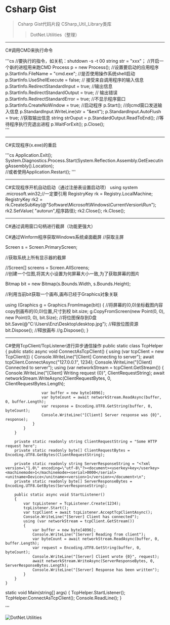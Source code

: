 # Csharp Gist

> Csharp Gist代码片段
>CSharp_Util_Library类库
>>DotNet.Utilities（整理）
---------

C#调用CMD来执行命令

'''cs
	        //要执行的指令，如关机：shutdown -s -t 00
	        string str = "xxx"；
	        //开启一个新的进程用来跑CMD
                        Process p = new Process();
                        //设置要启动的应用程序
                        p.StartInfo.FileName = "cmd.exe";
                        //是否使用操作系统shell启动
                        p.StartInfo.UseShellExecute = false;
                        // 接受来自调用程序的输入信息
                        p.StartInfo.RedirectStandardInput = true;
                        //输出信息
                        p.StartInfo.RedirectStandardOutput = true;
                        // 输出错误
                        p.StartInfo.RedirectStandardError = true;
                        //不显示程序窗口
                        p.StartInfo.CreateNoWindow = true;
                        //启动程序
                        p.Start();
                        //向cmd窗口发送输入信息
                        p.StandardInput.WriteLine(str + "&exit");
                        p.StandardInput.AutoFlush = true;
                        //获取输出信息
                        string strOuput = p.StandardOutput.ReadToEnd();
                        //等待程序执行完退出进程
                        p.WaitForExit();
                        p.Close();		
'''                      

-----------------------

C#实现程序(x.exe)的重启

'''cs
Application.Exit();
System.Diagnostics.Process.Start(System.Reflection.Assembly.GetExecutingAssembly().Location);	
//或者使用Application.Restart();
'''

-----------------------

C#实现程序开机自动启动（通过注册表设置启动项）
using system .microsoft.win32;//一定要引用
RegistryKey rk = Registry.LocalMachine;
RegistryKey rk2 = rk.CreateSubKey(@"Software\Microsoft\Windows\CurrentVersion\Run");
rk2.SetValue( "autorun",程序路径);
rk2.Close();
rk.Close();

-----------------------

C#通过调用窗口句柄进行截屏（功能更强大）


C#通过Winform程序获取Windows系统桌面截屏
//获取主屏
            
Screen s = Screen.PrimaryScreen;
  
//获取系统上所有显示器的截屏
            
//Screen[] screens = Screen.AllScreens;          
//创建一个位图,将其大小设置为何屏幕大小一致,为了获取屏幕的图片
            
Bitmap bit = new Bitmap(s.Bounds.Width, s.Bounds.Height);
            
//利用当前bit获取一个画布,画布已经于Graphics对象关联
            
using (Graphics g = Graphics.FromImage(bit))
            {
                //将屏幕的(0,0)坐标截图内容copy到画布的(0,0)位置,尺寸到校 bit.size;
                g.CopyFromScreen(new Point(0, 0), new Point(0, 0), bit.Size);
                //将位图保存到D盘
                bit.Save(@"C:\Users\Enz\Desktop\desktop.jpg");
                //释放位图资源
                bit.Dispose();
                //释放画布
                //g.Dispose();
            }

-----------------------

C#使用TcpClient/TcpListener进行异步通信操作
public static class TcpHelper
    {
        public static async void ConnectAsTcpClient()
        {
            using (var tcpClient = new TcpClient())
            {
                Console.WriteLine("[Client] Connecting to server");
                await tcpClient.ConnectAsync("127.0.0.1", 1234);
                Console.WriteLine("[Client] Connected to server");
                using (var networkStream = tcpClient.GetStream())
                {
                    Console.WriteLine("[Client] Writing request {0}", ClientRequestString);
                    await networkStream.WriteAsync(ClientRequestBytes, 0, ClientRequestBytes.Length);

                    var buffer = new byte[4096];
                    var byteCount = await networkStream.ReadAsync(buffer, 0, buffer.Length);
                    var response = Encoding.UTF8.GetString(buffer, 0, byteCount);
                    Console.WriteLine("[Client] Server response was {0}", response);
                }
            }
        }

        private static readonly string ClientRequestString = "Some HTTP request here";
        private static readonly byte[] ClientRequestBytes = Encoding.UTF8.GetBytes(ClientRequestString);

        private static readonly string ServerResponseString = "<?xml version=\"1.0\" encoding=\"utf-8\"?><document><userkey>key</userkey> <machinemode>1</machinemode><serial>0000</serial><unitname>Device</unitname><version>1</version></document>\n";
        private static readonly byte[] ServerResponseBytes = Encoding.UTF8.GetBytes(ServerResponseString);

        public static async void StartListener()
        {
            var tcpListener = TcpListener.Create(1234);
            tcpListener.Start();
            var tcpClient = await tcpListener.AcceptTcpClientAsync();
            Console.WriteLine("[Server] Client has connected");
            using (var networkStream = tcpClient.GetStream())
            {
                var buffer = new byte[4096];
                Console.WriteLine("[Server] Reading from client");
                var byteCount = await networkStream.ReadAsync(buffer, 0, buffer.Length);
                var request = Encoding.UTF8.GetString(buffer, 0, byteCount);
                Console.WriteLine("[Server] Client wrote {0}", request);
                await networkStream.WriteAsync(ServerResponseBytes, 0, ServerResponseBytes.Length);
                Console.WriteLine("[Server] Response has been written");
            }
        }
    }

static void Main(string[] args)
        {
            TcpHelper.StartListener();
            TcpHelper.ConnectAsTcpClient();
            Console.ReadLine();
        }

'''










![DotNet.Utilities](https://github.com/ckjbug/Programming-Road/blob/master/CSharp_Util_Library.png)
